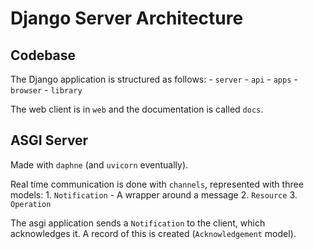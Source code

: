 # Django Server Architecture

## Codebase

The Django application is structured as follows:
    - `server`
    - `api`
    - `apps`
    - `browser`
    - `library`

The web client is in `web` and the documentation is called `docs`.

## ASGI Server

Made with `daphne` (and `uvicorn` eventually).

Real time communication is done with `channels`, represented with three models:
    1. `Notification`
        - A wrapper around a message
    2. `Resource`
    3. `Operation`

The asgi application sends a `Notification` to the client, which acknowledges it.
A record of this is created (`Acknowledgement` model).
